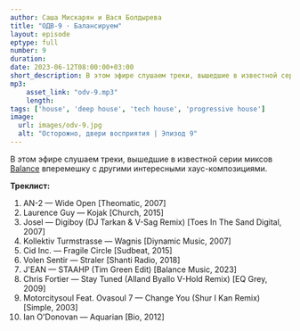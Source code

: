 ```yaml
---
author: Саша Мискарян и Вася Болдырева
title: "ОДВ-9 · Балансируем"
layout: episode
eptype: full
number: 9
duration:
date: 2023-06-12T08:00:00+03:00
short_description: В этом эфире слушаем треки, вышедшие в известной серии миксов [Balance](https://www.discogs.com/label/481689-Balance-Series) впешемешку с другими интересными хаус-композициями.
mp3:
    asset_link: "odv-9.mp3"
    length:
tags: ['house', 'deep house', 'tech house', 'progressive house']
image: 
  url: images/odv-9.jpg
  alt: "Осторожно, двери восприятия | Эпизод 9"
---
```

В этом эфире слушаем треки, вышедшие в известной серии миксов [Balance](https://www.discogs.com/label/481689-Balance-Series) вперемешку с другими интересными хаус-композициями.

<!--more-->

**Треклист:**
1. AN-2 — Wide Open [Theomatic, 2007]
1. Laurence Guy — Kojak [Church, 2015]
1. Josel — Digiboy (DJ Tarkan & V-Sag Remix) [Toes In The Sand Digital, 2007]
1. Kollektiv Turmstrasse — Wagnis [Diynamic Music, 2007]
1. Cid Inc. — Fragile Circle [Sudbeat, 2015]
1. Volen Sentir — Straler [Shanti Radio, 2018]
1. J'EAN — STAAHP (Tim Green Edit) [Balance Music, 2023]
1. Chris Fortier — Stay Tuned (Alland Byallo V-Hold Remix) [EQ Grey, 2009]
1. Motorcitysoul Feat. Ovasoul 7 — Change You (Shur I Kan Remix) [Simple, 2003]
1. Ian O'Donovan — Aquarian [Bio, 2012]
